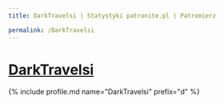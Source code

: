 ```yaml
---
title: DarkTravelsi | Statystyki patronite.pl | Patromierz

permalink: /DarkTravelsi
---
```


# [DarkTravelsi](https://patronite.pl/DarkTravelsi)

{% include profile.md name="DarkTravelsi" prefix="d" %}
